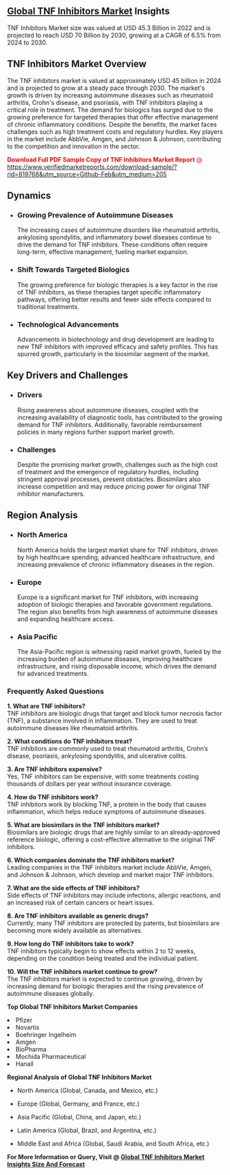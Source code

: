<h2><a href="https://www.verifiedmarketreports.com/download-sample/?rid=819768&amp;utm_source=Github&amp;utm_medium=205" target="_blank">Global TNF Inhibitors Market</a> Insights</h2><p>TNF Inhibitors Market size was valued at USD 45.3 Billion in 2022 and is projected to reach USD 70 Billion by 2030, growing at a CAGR of 6.5% from 2024 to 2030.</p><p> <h2>TNF Inhibitors Market Overview</h2> <p>The TNF inhibitors market is valued at approximately USD 45 billion in 2024 and is projected to grow at a steady pace through 2030. The market's growth is driven by increasing autoimmune diseases such as rheumatoid arthritis, Crohn's disease, and psoriasis, with TNF inhibitors playing a critical role in treatment. The demand for biologics has surged due to the growing preference for targeted therapies that offer effective management of chronic inflammatory conditions. Despite the benefits, the market faces challenges such as high treatment costs and regulatory hurdles. Key players in the market include AbbVie, Amgen, and Johnson & Johnson, contributing to the competition and innovation in the sector. <p><span class=""><span style="color: #ff0000;"><strong>Download Full PDF Sample Copy of TNF Inhibitors Market Report</strong> @ </span><a href="https://www.verifiedmarketreports.com/download-sample/?rid=819768&amp;utm_source=Github-Feb&amp;utm_medium=205" target="_blank">https://www.verifiedmarketreports.com/download-sample/?rid=819768&amp;utm_source=Github-Feb&amp;utm_medium=205</a></span></p></p> <h2>Dynamics</h2> <ul> <li><h3>Growing Prevalence of Autoimmune Diseases</h3> <p>The increasing cases of autoimmune disorders like rheumatoid arthritis, ankylosing spondylitis, and inflammatory bowel diseases continue to drive the demand for TNF inhibitors. These conditions often require long-term, effective management, fueling market expansion.</p> </li> <li><h3>Shift Towards Targeted Biologics</h3> <p>The growing preference for biologic therapies is a key factor in the rise of TNF inhibitors, as these therapies target specific inflammatory pathways, offering better results and fewer side effects compared to traditional treatments.</p> </li> <li><h3>Technological Advancements</h3> <p>Advancements in biotechnology and drug development are leading to new TNF inhibitors with improved efficacy and safety profiles. This has spurred growth, particularly in the biosimilar segment of the market.</p> </li> </ul> <h2>Key Drivers and Challenges</h2> <ul> <li><h3>Drivers</h3> <p>Rising awareness about autoimmune diseases, coupled with the increasing availability of diagnostic tools, has contributed to the growing demand for TNF inhibitors. Additionally, favorable reimbursement policies in many regions further support market growth.</p> </li> <li><h3>Challenges</h3> <p>Despite the promising market growth, challenges such as the high cost of treatment and the emergence of regulatory hurdles, including stringent approval processes, present obstacles. Biosimilars also increase competition and may reduce pricing power for original TNF inhibitor manufacturers.</p> </li> </ul> <h2>Region Analysis</h2> <ul> <li><h3>North America</h3> <p>North America holds the largest market share for TNF inhibitors, driven by high healthcare spending, advanced healthcare infrastructure, and increasing prevalence of chronic inflammatory diseases in the region.</p> </li> <li><h3>Europe</h3> <p>Europe is a significant market for TNF inhibitors, with increasing adoption of biologic therapies and favorable government regulations. The region also benefits from high awareness of autoimmune diseases and expanding healthcare access.</p> </li> <li><h3>Asia Pacific</h3> <p>The Asia-Pacific region is witnessing rapid market growth, fueled by the increasing burden of autoimmune diseases, improving healthcare infrastructure, and rising disposable income, which drives the demand for advanced treatments.</p> </li> </ul> <h3>Frequently Asked Questions</h3> <p><strong>1. What are TNF inhibitors?</strong><br>TNF inhibitors are biologic drugs that target and block tumor necrosis factor (TNF), a substance involved in inflammation. They are used to treat autoimmune diseases like rheumatoid arthritis.</p> <p><strong>2. What conditions do TNF inhibitors treat?</strong><br>TNF inhibitors are commonly used to treat rheumatoid arthritis, Crohn’s disease, psoriasis, ankylosing spondylitis, and ulcerative colitis.</p> <p><strong>3. Are TNF inhibitors expensive?</strong><br>Yes, TNF inhibitors can be expensive, with some treatments costing thousands of dollars per year without insurance coverage.</p> <p><strong>4. How do TNF inhibitors work?</strong><br>TNF inhibitors work by blocking TNF, a protein in the body that causes inflammation, which helps reduce symptoms of autoimmune diseases.</p> <p><strong>5. What are biosimilars in the TNF inhibitors market?</strong><br>Biosimilars are biologic drugs that are highly similar to an already-approved reference biologic, offering a cost-effective alternative to the original TNF inhibitors.</p> <p><strong>6. Which companies dominate the TNF inhibitors market?</strong><br>Leading companies in the TNF inhibitors market include AbbVie, Amgen, and Johnson & Johnson, which develop and market major TNF inhibitors.</p> <p><strong>7. What are the side effects of TNF inhibitors?</strong><br>Side effects of TNF inhibitors may include infections, allergic reactions, and an increased risk of certain cancers or heart issues.</p> <p><strong>8. Are TNF inhibitors available as generic drugs?</strong><br>Currently, many TNF inhibitors are protected by patents, but biosimilars are becoming more widely available as alternatives.</p> <p><strong>9. How long do TNF inhibitors take to work?</strong><br>TNF inhibitors typically begin to show effects within 2 to 12 weeks, depending on the condition being treated and the individual patient.</p> <p><strong>10. Will the TNF inhibitors market continue to grow?</strong><br>The TNF inhibitors market is expected to continue growing, driven by increasing demand for biologic therapies and the rising prevalence of autoimmune diseases globally.</p> </p><p><strong>Top Global TNF Inhibitors Market Companies</strong></p><div data-test-id=""><p><li>Pfizer</li><li> Novartis</li><li> Boehringer Ingelheim</li><li> Amgen</li><li> BioPharma</li><li> Mochida Pharmaceutical</li><li> Hanall</li></p><div><strong>Regional Analysis of&nbsp;Global TNF Inhibitors Market</strong></div><ul><li dir="ltr"><p dir="ltr">North America&nbsp;(Global, Canada, and Mexico, etc.)</p></li><li dir="ltr"><p dir="ltr">Europe (Global, Germany, and France, etc.)</p></li><li dir="ltr"><p dir="ltr">Asia Pacific&nbsp;(Global, China, and Japan, etc.)</p></li><li dir="ltr"><p dir="ltr">Latin America&nbsp;(Global, Brazil, and Argentina, etc.)</p></li><li dir="ltr">Middle East and Africa&nbsp;(Global, Saudi Arabia, and South Africa, etc.)</li></ul><p><strong>For More Information or Query, Visit @&nbsp;</strong><strong><a href="https://www.verifiedmarketreports.com/product/tnf-inhibitors-market/?utm_source=Github&amp;utm_medium=205" target="_blank">Global TNF Inhibitors Market Insights Size And Forecast</a></strong></p></div>

